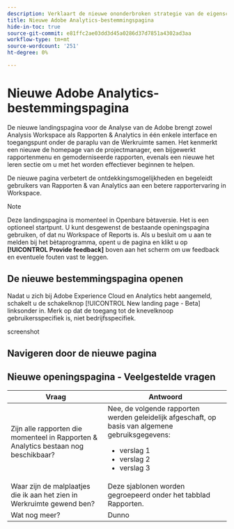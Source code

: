 ```yaml
---
description: Verklaart de nieuwe ononderbroken strategie van de eigenschapversie voor Adobe Analytics
title: Nieuwe Adobe Analytics-bestemmingspagina
hide-in-toc: true
source-git-commit: e81ffc2ae03dd3d45a0286d37d7851a4302ad3aa
workflow-type: tm+mt
source-wordcount: '251'
ht-degree: 0%

---
```


# Nieuwe Adobe Analytics-bestemmingspagina

De nieuwe landingspagina voor de Analyse van de Adobe brengt zowel Analysis Workspace als Rapporten &amp; Analytics in één enkele interface en toegangspunt onder de paraplu van de Werkruimte samen. Het kenmerkt een nieuwe de homepage van de projectmanager, een bijgewerkt rapportenmenu en gemoderniseerde rapporten, evenals een nieuwe het leren sectie om u met het worden effectiever beginnen te helpen.

De nieuwe pagina verbetert de ontdekkingsmogelijkheden en begeleidt gebruikers van Rapporten &amp; van Analytics aan een betere rapportervaring in Workspace.

>[!NOTE]
>
>Deze landingspagina is momenteel in Openbare bètaversie. Het is een optioneel startpunt. U kunt desgewenst de bestaande openingspagina gebruiken, of dat nu Workspace of Reports is. Als u besluit om u aan te melden bij het bètaprogramma, opent u de pagina en klikt u op **[!UICONTROL Provide feedback]** boven aan het scherm om uw feedback en eventuele fouten vast te leggen.

## De nieuwe bestemmingspagina openen

Nadat u zich bij Adobe Experience Cloud en Analytics hebt aangemeld, schakelt u de schakelknop [!UICONTROL New landing page - Beta] linksonder in. Merk op dat de toegang tot de knevelknoop gebruikersspecifiek is, niet bedrijfsspecifiek.

screenshot

## Navigeren door de nieuwe pagina



## Nieuwe openingspagina - Veelgestelde vragen

| Vraag | Antwoord |
| --- | --- |
| Zijn alle rapporten die momenteel in Rapporten &amp; Analytics bestaan nog beschikbaar? | Nee, de volgende rapporten werden geleidelijk afgeschaft, op basis van algemene gebruiksgegevens: <ul><li>verslag 1</li><li>verslag 2</li><li>verslag 3 </li></ul> |
| Waar zijn de malplaatjes die ik aan het zien in Werkruimte gewend ben? | Deze sjablonen worden gegroepeerd onder het tabblad Rapporten. |
| Wat nog meer? | Dunno |